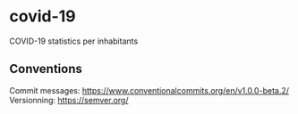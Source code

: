 # covid-19
COVID-19 statistics per inhabitants

## Conventions
Commit messages:
https://www.conventionalcommits.org/en/v1.0.0-beta.2/
Versionning:
https://semver.org/
